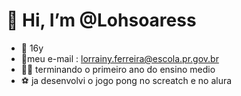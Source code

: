 # 👋 Hi, I’m @Lohsoaress
- :tada: 16y
- :gift:meu e-mail : lorrainy.ferreira@escola.pr.gov.br
- :man_student: terminando o primeiro ano do ensino medio
-  :soccer: ja desenvolvi o jogo pong no screatch e no alura  

